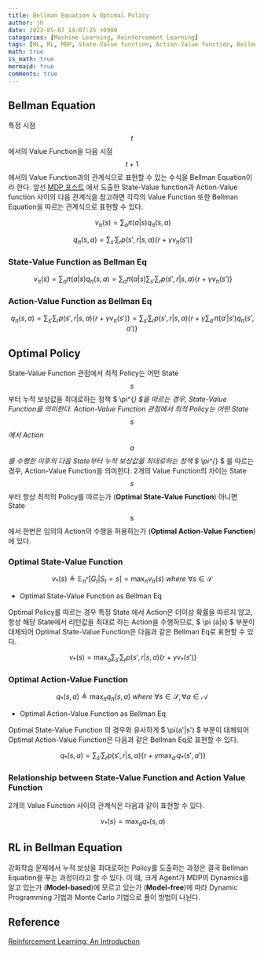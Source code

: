 ```yaml
---
title: Bellman Equation & Optimal Policy
author: jh
date: 2023-05-07 14:07:25 +0900
categories: [Machine Learning, Reinforcement Learning]
tags: [ML, RL, MDP, State-Value function, Action-Value function, Bellman equation]
math: true
is_math: true
mermaid: true
comments: true
---
```


## Bellman Equation
특정 시점 $$t$$에서의 Value Function을 다음 시점 $$t+1$$에서의 Value Function과의 관계식으로 표현할 수 있는 수식을 Bellman Equation이라 한다. 
앞선 [MDP 포스트](https://friendlyvillain.github.io/posts/mdp/#relationship-between-state-value-function-and-action-value-function) 에서 도출한 State-Value function과 Action-Value function 사이의 다음 관계식을 참고하면 각각의 Value Function 또한 Bellman Equation을 따르는 관계식으로 표현할 수 있다. 


$$ \ v_{\pi}(s) = \sum_{a} \pi(a|s)q_{\pi}(s, a) $$

$$ \ q_{\pi}(s, a) = \sum_{s'}\sum_{r}p(s', r|s, a) \left\{ r + \gamma v_{\pi}(s') \right\}$$


### State-Value Function as Bellman Eq

$$ \ v_{\pi}(s) = \sum_{a} \pi(a|s)q_{\pi}(s, a) = \sum_{a} \pi(a|s)\sum_{s'}\sum_{r}p(s', r|s, a) \left\{ r + \gamma v_{\pi}(s') \right\}$$


### Action-Value Function as Bellman Eq

$$ \ q_{\pi}(s, a) = \sum_{s'}\sum_{r}p(s', r|s, a) \left\{ r + \gamma v_{\pi}(s') \right\} = \sum_{s'}\sum_{r}p(s', r|s, a) \left\{ r + \gamma \sum_{a'} \pi(a'|s')q_{\pi}(s', a') \right\}$$


## Optimal Policy
State-Value Function 관점에서 최적 Policy는 어떤 State $$s$$ 부터 누적 보상값을 최대로하는 정책 $ \pi^{*} $을 따르는 경우, State-Value Function을 의미한다. Action-Value Function 관점에서 최적 Policy는 어떤 State $$s$$ 에서 Action $$a$$를 수행한 이후의 다음 State부터 누적 보상값을 최대로하는 정책 $ \pi^{*} $ 를 따르는 경우, Action-Value Function을 의미한다. 2개의 Value Function의 차이는 State $$s$$부터 항상 최적의 Policy를 따르는가 (**Optimal State-Value Function**) 아니면 State $$s$$에서 한번은 임의의 Action의 수행을 허용하는가 (**Optimal Action-Value Function**)에 있다. 

### Optimal State-Value Function


$$ v_{*}(s) \triangleq \mathbb{E}_{\pi^{*}} [G_t | S_t=s] = \max_{\pi}v_{\pi}(s) \ where \ \forall{s} \in \mathcal{S} $$

- Optimal State-Value Function as Bellman Eq


Optimal Policy를 따르는 경우 특정 State 에서 Action은 더이상 확률을 따르지 않고, 항상 해당 State에서 리턴값을 최대로 하는 Action을 수행하므로, $ \pi (a\|s) $ 부분이 대체되어 Optimal State-Value Function은 다음과 같은 Bellman Eq로 표현할 수 있다.

$$ \ v_{*}(s) = \max_{a}\sum_{s'}\sum_{r}p(s', r|s, a) \left\{ r + \gamma v_{*}(s') \right\}$$


### Optimal Action-Value Function

$$ q_{*}(s, a) \triangleq \max_{\pi}q_{\pi}(s, a) \ where \ \forall{s} \in \mathcal{S}, \forall{a} \in \mathcal{A} $$

- Optimal Action-Value Function as Bellman Eq

Optimal State-Value Function 의 경우와 유사하게 $ \pi(a'\|s') $ 부분이 대체되어 Optimal Action-Value Function은 다음과 같은 Bellman Eq로 표현할 수 있다.

$$ \ q_{*}(s, a) = \sum_{s'}\sum_{r}p(s', r|s, a) \left\{ r + \gamma \max_{a'}q_{*}(s', a') \right\}$$


### Relationship between State-Value Function and Action Value Function

2개의 Value Function 사이의 관계식은 다음과 같이 표현할 수 있다. 

$$ \ v_{*}(s) = \max_{a}q_{*}(s, a) $$


## RL in Bellman Equation

강화학습 문제에서 누적 보상을 최대로하는 Policy를 도출하는 과정은 결국 Bellman Equation을 푸는 과정이라고 할 수 있다. 
이 떄, 크게 Agent가 MDP의 Dynamics를 알고 있는가 (**Model-based**)에 모르고 있는가 (**Model-free**)에 따라 Dynamic Programming 기법과 Monte Carlo 기법으로 풀이 방법이 나뉜다. 


## Reference
[Reinforcement Learning: An Introduction](http://incompleteideas.net/book/the-book.html)
